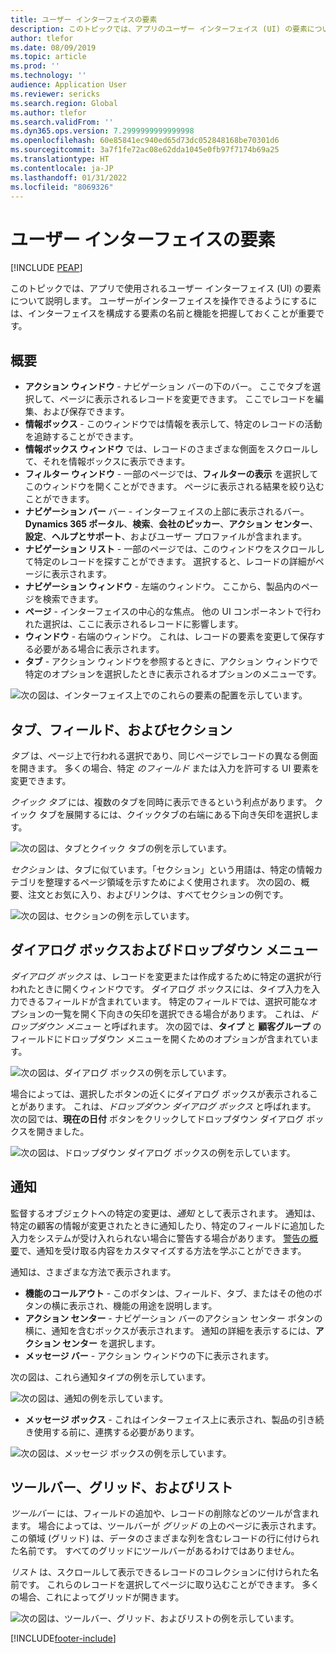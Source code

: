 ```yaml
---
title: ユーザー インターフェイスの要素
description: このトピックでは、アプリのユーザー インターフェイス (UI) の要素について説明します。
author: tlefor
ms.date: 08/09/2019
ms.topic: article
ms.prod: ''
ms.technology: ''
audience: Application User
ms.reviewer: sericks
ms.search.region: Global
ms.author: tlefor
ms.search.validFrom: ''
ms.dyn365.ops.version: 7.2999999999999998
ms.openlocfilehash: 60e85841ec940ed65d73dc052848168be70301d6
ms.sourcegitcommit: 3a7f1fe72ac08e62dda1045e0fb97f7174b69a25
ms.translationtype: HT
ms.contentlocale: ja-JP
ms.lasthandoff: 01/31/2022
ms.locfileid: "8069326"
---
```

# <a name="user-interface-elements"></a>ユーザー インターフェイスの要素


[!INCLUDE [PEAP](../../../includes/peap-1.md)]

このトピックでは、アプリで使用されるユーザー インターフェイス (UI) の要素について説明します。 ユーザーがインターフェイスを操作できるようにするには、インターフェイスを構成する要素の名前と機能を把握しておくことが重要です。

## <a name="overview"></a>概要

- **アクション ウィンドウ** - ナビゲーション バーの下のバー。 ここでタブを選択して、ページに表示されるレコードを変更できます。 ここでレコードを編集、および保存できます。  
- **情報ボックス** - このウィンドウでは情報を表示して、特定のレコードの活動を追跡することができます。  
- **情報ボックス ウィンドウ** では、レコードのさまざまな側面をスクロールして、それを情報ボックスに表示できます。  
- **フィルター ウィンドウ** - 一部のページでは、**フィルターの表示** を選択してこのウィンドウを開くことができます。 ページに表示される結果を絞り込むことができます。  
- **ナビゲーション バー** バー - インターフェイスの上部に表示されるバー。 **Dynamics 365 ポータル**、**検索**、**会社のピッカー**、**アクション センター**、**設定**、**ヘルプとサポート**、およびユーザー プロファイルが含まれます。  
- **ナビゲーション リスト** - 一部のページでは、このウィンドウをスクロールして特定のレコードを探すことができます。 選択すると、レコードの詳細がページに表示されます。  
- **ナビゲーション ウィンドウ** - 左端のウィンドウ。 ここから、製品内のページを検索できます。  
- **ページ** - インターフェイスの中心的な焦点。 他の UI コンポーネントで行われた選択は、ここに表示されるレコードに影響します。  
- **ウィンドウ** - 右端のウィンドウ。 これは、レコードの要素を変更して保存する必要がある場合に表示されます。  
- **タブ** - アクション ウィンドウを参照するときに、アクション ウィンドウで特定のオプションを選択したときに表示されるオプションのメニューです。  

![次の図は、インターフェイス上でのこれらの要素の配置を示しています。](media/user-interface-01.png)

## <a name="tabs-fields-and-sections"></a>タブ、フィールド、およびセクション

*タブ* は、ページ上で行われる選択であり、同じページでレコードの異なる側面を開きます。 多くの場合、特定 *のフィールド* または入力を許可する UI 要素を変更できます。 

*クイック タブ* には、複数のタブを同時に表示できるという利点があります。 クイック タブを展開するには、クイックタブの右端にある下向き矢印を選択します。

![次の図は、タブとクイック タブの例を示しています。](media/user-interface-02.png)

*セクション* は、タブに似ています。「セクション」という用語は、特定の情報カテゴリを整理するページ領域を示すためによく使用されます。 次の図の、概要、注文とお気に入り、およびリンクは、すべてセクションの例です。

![次の図は、セクションの例を示しています。](media/user-interface-03.png)

## <a name="dialog-boxes-and-drop-down-menus"></a>ダイアログ ボックスおよびドロップダウン メニュー

*ダイアログ ボックス* は、レコードを変更または作成するために特定の選択が行われたときに開くウィンドウです。 ダイアログ ボックスには、タイプ入力を入力できるフィールドが含まれています。 特定のフィールドでは、選択可能なオプションの一覧を開く下向きの矢印を選択できる場合があります。 これは、*ドロップダウン メニュー* と呼ばれます。 次の図では、**タイプ** と **顧客グループ** のフィールドにドロップダウン メニューを開くためのオプションが含まれています。

![次の図は、ダイアログ ボックスの例を示しています。](media/user-interface-04.png)

場合によっては、選択したボタンの近くにダイアログ ボックスが表示されることがあります。 これは、*ドロップダウン ダイアログ ボックス* と呼ばれます。 次の図では、**現在の日付** ボタンをクリックしてドロップダウン ダイアログ ボックスを開きました。

![次の図は、ドロップダウン ダイアログ ボックスの例を示しています。](media/user-interface-05.png)

## <a name="notifications"></a>通知

監督するオブジェクトへの特定の変更は、*通知* として表示されます。 通知は、特定の顧客の情報が変更されたときに通知したり、特定のフィールドに追加した入力をシステムが受け入れられない場合に警告する場合があります。 [警告の概要](../get-started/alerts-overview.md)で、通知を受け取る内容をカスタマイズする方法を学ぶことができます。

通知は、さまざまな方法で表示されます。
- **機能のコールアウト** - このボタンは、フィールド、タブ、またはその他のボタンの横に表示され、機能の用途を説明します。 
- **アクション センター** - ナビゲーション バーのアクション センター ボタンの横に、通知を含むボックスが表示されます。 通知の詳細を表示するには、**アクション センター** を選択します。  
- **メッセージ バー** - アクション ウィンドウの下に表示されます。  

次の図は、これら通知タイプの例を示しています。

![次の図は、通知の例を示しています。](media/user-interface-06.png)

- **メッセージ ボックス** - これはインターフェイス上に表示され、製品の引き続き使用する前に、連携する必要があります。  

![次の図は、メッセージ ボックスの例を示しています。](media/user-interface-07.png)

## <a name="toolbars-grids-and-lists"></a>ツールバー、グリッド、およびリスト

*ツールバー* には、フィールドの追加や、レコードの削除などのツールが含まれます。 場合によっては、ツールバーが *グリッド* の上のページに表示されます。 この領域 (グリッド) は、データのさまざまな列を含むレコードの行に付けられた名前です。 すべてのグリッドにツールバーがあるわけではありません。

*リスト* は、スクロールして表示できるレコードのコレクションに付けられた名前です。 これらのレコードを選択してページに取り込むことができます。 多くの場合、これによってグリッドが開きます。

![次の図は、ツールバー、グリッド、およびリストの例を示しています。](media/user-interface-08.png)


[!INCLUDE[footer-include](../../../includes/footer-banner.md)]
